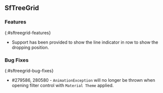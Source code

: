 ## SfTreeGrid

### Features
{:#sftreegrid-features}
* Support has been provided to show the line indicator in row to show the dropping position.

### Bug Fixes
{:#sftreegrid-bug-fixes}

* \#279586, 280580 - `AnimationException` will no longer be thrown when opening filter control with `Material Theme` applied.
 